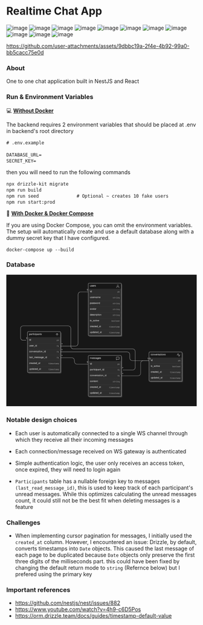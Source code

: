 # Realtime Chat App
![image](https://img.shields.io/badge/TypeScript-007ACC?style=for-the-badge&logo=typescript&logoColor=white)
![image](https://img.shields.io/badge/nestjs-E0234E?style=for-the-badge&logo=nestjs&logoColor=white)
![image](https://img.shields.io/badge/PostgreSQL-316192?style=for-the-badge&logo=postgresql&logoColor=white)
![image](https://img.shields.io/badge/drizzle-C5F74F?style=for-the-badge&logo=drizzle&logoColor=black)
![image](https://img.shields.io/badge/Socket.io-010101?&style=for-the-badge&logo=Socket.io&logoColor=white)
![image](https://img.shields.io/badge/Docker-2CA5E0?style=for-the-badge&logo=docker&logoColor=white)
![image](https://img.shields.io/badge/JavaScript-323330?style=for-the-badge&logo=javascript&logoColor=F7DF1E)
![image](https://img.shields.io/badge/React-20232A?style=for-the-badge&logo=react&logoColor=61DAFB)
![image](https://img.shields.io/badge/React_Query-FF4154?style=for-the-badge&logo=ReactQuery&logoColor=white)
![image](https://img.shields.io/badge/Tailwind_CSS-38B2AC?style=for-the-badge&logo=tailwind-css&logoColor=white)
![image](https://img.shields.io/badge/shadcn%2Fui-000000?style=for-the-badge&logo=shadcnui&logoColor=white)



https://github.com/user-attachments/assets/9dbbc19a-2f4e-4b92-99a0-bb5cacc75e0d



### About
One to one chat application built in NestJS and React

### Run & Environment Variables

💻 <ins><b>Without Docker</b></ins>

The backend requires 2 environment variables that should be placed at .env in backend's root directory 

```
# .env.example

DATABASE_URL=
SECRET_KEY=
```

then you will need to run the following commands

```
npx drizzle-kit migrate
npm run build
npm run seed              # Optional ~ creates 10 fake users
npm run start:prod
```

🐳 <ins><b>With Docker & Docker Compose</b></ins>

If you are using Docker Compose, you can omit the environment variables. The setup will automatically create and use a default database along with a dummy secret key that I have configured.
```
docker-compose up --build
```


### Database
![image](github-resources/database-diagram.png)


### Notable design choices
- Each user is automatically connected to a single WS channel through which they receive all their incoming messages

- Each connection/message received on WS gateway is authenticated

- Simple authentication logic, the user only receives an access token, once expired, they will need to login again

- `Participants` table has a nullable foreign key to messages `(last_read_message_id)`, this is used to keep track of each participant's unread messages. While this optimizes calculating the unread messages count, it could still not be the best fit when deleting messages is a feature

### Challenges
- When implementing cursor pagination for messages, I initially used the `created_at` column. However, I encountered an issue: Drizzle, by default, converts timestamps into `Date` objects. This caused the last message of each page to be duplicated because `Date` objects only preserve the first three digits of the milliseconds part. this could have been fixed by changing the default return mode to `string` (Refernce below) but I prefered using the primary key

### Important references
- https://github.com/nestjs/nest/issues/882
- https://www.youtube.com/watch?v=4h9-c6D5Pos
- https://orm.drizzle.team/docs/guides/timestamp-default-value


